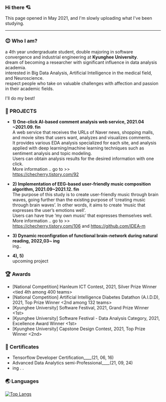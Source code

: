 ### Hi there 💘 
This page opened in May 2021, and I'm slowly uploading what I've been studying.

***

### 😊 Who I am?
a 4th year undergraduate student, double majoring in software convergence and industrial engineering at **Kyunghee University**.<br/>
dream of becoming a researcher with significant influence in data analysis academia. <br/>
interested in Big Data Analysis, Artificial Intelligence in the medical field, and Neuroscience.<br/>
respect people who take on valuable challenges with affection and passion in their academic fields.

I'll do my best!  

### 🌹 PROJECTS
- **1) One-click AI-based comment analysis web service, 2021.04 ~2021.09. fin**  
A web service that receives the URLs of Naver news, shopping malls, and movie sites that users want, analyzes and visualizes comments.<br/>
It provides various EDA analysis specialized for each site, and analysis applied with deep learning/machine learning techniques such as sentiment analysis and topic modeling.<br/> Users can obtain analysis results for the desired information with one click.<br/>
More information .. go to >><br/>
https://checherry.tistory.com/92

- **2) Implementation of EEG-based user-friendly music composition algorithm, 2021.09~2021.12. fin**   
The purpose of this study is to create user-friendly music through brain waves, going further than the existing purpose of ‘creating music through brain waves’. In other words, it aims to create ‘music that expresses the user’s emotions well’.<br/>
Users can have true ‘my own music’ that expresses themselves well.<br/>
More information .. go to >><br/>
https://checherry.tistory.com/106 
and https://github.com/IDEA-m


- **3) Dynamic reconfigration of functional brain-network during natural reading, 2022,03~ ing**<br/>
ing.. 

- **4), 5)** <br/> 
upcoming project

### 🏆 Awards
 - [National Competition] HanIeum ICT Contest, 2021, Silver Prize Winner <tied 4th among 400 teams>
 - [National Competition] Artificial Intelligence Diabetes Datathon (A.I.D.D), 2021, Top Prize Winner <2nd among 132 teams>
 - [Kyunghee University] Software Festival, 2021, Grand Prize Winner <1st>
 - [Kyunghee University] Software Festival - Data Analysis Category, 2021, Excellence Award Winner <1st>
 - [Kyunghee University] Capstone Design Contest, 2021, Top Prize Winner <2nd>



### 📜 Certificates
- Tensorflow Developer Certification____(21, 06, 16)
- Advanced Data Analytics semi-Professional____(21, 09, 24) 
- ing . .



### 🌏 Languages  
[![Top Langs](https://github-readme-stats.vercel.app/api/top-langs/?username=chersiakingdom&langs_count=10&layout=compact&theme=white)](https://github.com/chersiakingdom/chersiakingdom)

﻿
<!--
**chersiakingdom/chersiakingdom** is a ✨ _special_ ✨ repository because its `README.md` (this file) appears on your GitHub profile.

Here are some ideas to get you started:

- 🔭 I’m currently working on ...
- 🌱 I’m currently learning ...
- 👯 I’m looking to collaborate on ...
- 🤔 I’m looking for help with ...
- 💬 Ask me about ...
- 📫 How to reach me: ...
- 😄 Pronouns: ...
- ⚡ Fun fact: ...
-->
